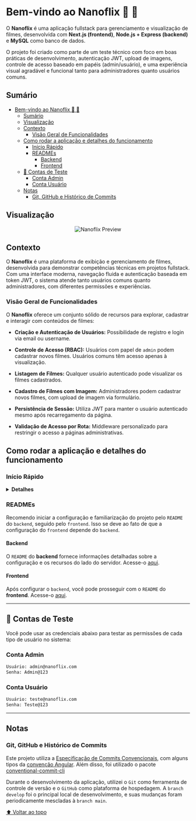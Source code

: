 # Bem-vindo ao Nanoflix 🎥 📸

O __Nanoflix__ é uma aplicação fullstack para gerenciamento e visualização de filmes, desenvolvida com __Next.js (frontend)__, __Node.js + Express (backend)__ e __MySQL__ como banco de dados.

O projeto foi criado como parte de um teste técnico com foco em boas práticas de desenvolvimento, autenticação JWT, upload de imagens, controle de acesso baseado em papéis (admin/usuário), e uma experiência visual agradável e funcional tanto para administradores quanto usuários comuns.

## Sumário

- [Bem-vindo ao Nanoflix 🎥 📸](#bem-vindo-ao-nanoflix--)
  - [Sumário](#sumário)
  - [Visualização](#visualização)
  - [Contexto](#contexto)
    - [Visão Geral de Funcionalidades](#visão-geral-de-funcionalidades)
  - [Como rodar a aplicação e detalhes do funcionamento](#como-rodar-a-aplicação-e-detalhes-do-funcionamento)
    - [Início Rápido](#início-rápido)
    - [READMEs](#readmes)
      - [Backend](#backend)
      - [Frontend](#frontend)
  - [🔐 Contas de Teste](#-contas-de-teste)
    - [Conta Admin](#conta-admin)
    - [Conta Usuário](#conta-usuário)
  - [Notas](#notas)
    - [Git, GitHub e Histórico de Commits](#git-github-e-histórico-de-commits)

## Visualização

<div align="center">

<!-- Adicione a URL da imagem aqui -->

![Nanoflix Preview]([https://github.com/imsamuelcovalero/Project-Private-Media/assets/98184355/6dfdf1eb-c93b-4a6e-a2eb-1050d60d9f9c](https://github.com/user-attachments/assets/90d3b175-5a37-4af5-bf68-094aef9d8e82))

</div>

## Contexto

O __Nanoflix__ é uma plataforma de exibição e gerenciamento de filmes, desenvolvida para demonstrar competências técnicas em projetos fullstack. Com uma interface moderna, navegação fluida e autenticação baseada em token JWT, o sistema atende tanto usuários comuns quanto administradores, com diferentes permissões e experiências.

### Visão Geral de Funcionalidades

O __Nanoflix__ oferece um conjunto sólido de recursos para explorar, cadastrar e interagir com conteúdos de filmes:

- __Criação e Autenticação de Usuários:__ Possibilidade de registro e login via email ou username.

- __Controle de Acesso (RBAC):__ Usuários com papel de `admin` podem cadastrar novos filmes. Usuários comuns têm acesso apenas à visualização.

- __Listagem de Filmes:__ Qualquer usuário autenticado pode visualizar os filmes cadastrados.

- __Cadastro de Filmes com Imagem:__ Administradores podem cadastrar novos filmes, com upload de imagem via formulário.

- __Persistência de Sessão:__ Utiliza JWT para manter o usuário autenticado mesmo após recarregamento da página.

- __Validação de Acesso por Rota:__ Middleware personalizado para restringir o acesso a páginas administrativas.

## Como rodar a aplicação e detalhes do funcionamento

### Início Rápido

<details>
<summary><strong>Detalhes</strong></summary>

Para começar, clone o repositório em sua máquina local.

```bash
git clone git@github.com:imsamuelcovalero/nanoflix.git
```

1. Navegue até o diretório raiz do projeto no terminal usando: cd nanoflix

2. Acesse o diretório `backend` e execute `npm install` para instalar as dependências.

3. Configure o arquivo `.env` com base no `.env.example`.

4. Execute `npm run db:init` para criar e migrar o banco de dados.

5. (Opcional) Execute `npm run db:seed` para popular o banco com dados iniciais.

6. Inicie o servidor com `npm run dev`.

7. A API estará disponível em `http://localhost:3001`.

8. Agora, acesse o diretório `frontend` e execute `npm install` para instalar as dependências.

9. Configure o `.env` com a URL do backend (`NEXT_PUBLIC_API_URL`).

10. Execute `npm run dev` para iniciar o frontend.

11. A aplicação estará disponível em `http://<seu_ip_local>:3000`.

> __Observação:__ Caso você não possua o MySQL instalado localmente, você pode optar por utilizar o serviço de banco de dados fornecido no `docker-compose.yml`. Basta rodar `docker compose up -d db` a partir da raiz do projeto.

> __Importante:__ Certifique-se de configurar os arquivos `.env` no `backend` e `frontend` conforme os exemplos fornecidos. Variáveis como `DATABASE_URL`, `NEXT_PUBLIC_API_URL` e credenciais de acesso devem estar definidas corretamente.

__Informações detalhadas sobre o funcionamento da aplicação podem ser encontradas nos `README` do [frontend](frontend/README.md) e do [backend](backend/README.md).__

</details>

### READMEs

Recomendo iniciar a configuração e familiarização do projeto pelo `README` do `backend`, seguido pelo `frontend`. Isso se deve ao fato de que a configuração do `frontend` depende do `backend`.

#### Backend

O `README` do __backend__ fornece informações detalhadas sobre a configuração e os recursos do lado do servidor. Acesse-o [aqui](backend/README.md).

#### Frontend

Após configurar o `backend`, você pode prosseguir com o `README` do __frontend__. Acesse-o [aqui](frontend/README.md).

---

## 🔐 Contas de Teste

Você pode usar as credenciais abaixo para testar as permissões de cada tipo de usuário no sistema:

### Conta Admin

```bash
Usuário: admin@nanoflix.com  
Senha: Admin@123
```

### Conta Usuário

```bash
Usuário: teste@nanoflix.com 
Senha: Teste@123
```

---

## Notas

### Git, GitHub e Histórico de Commits

Este projeto utiliza a [Especificação de Commits Convencionais](https://www.conventionalcommits.org/en/v1.0.0/), com alguns tipos da [convenção Angular](https://github.com/angular/angular/blob/22b96b9/CONTRIBUTING.md#-commit-message-guidelines). Além disso, foi utilizado o pacote [conventional-commit-cli](https://www.npmjs.com/package/conventional-commit-cli)

Durante o desenvolvimento da aplicação, utilizei o `Git` como ferramenta de controle de versão e o `GitHub` como plataforma de hospedagem. A `branch develop` foi o principal local de desenvolvimento, e suas mudanças foram periodicamente mescladas à `branch main`.

[⬆ Voltar ao topo](#sumário)
